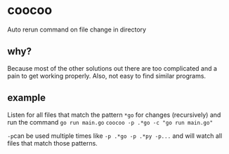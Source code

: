 # coocoo
Auto rerun command on file change in directory

## why?

Because most of the other solutions out there are too complicated and a pain to get working properly.  Also, not easy to find similar programs.

## example

Listen for all files that match the pattern `*go` for changes (recursively) and run the command `go run main.go`
`coocoo -p .*go -c "go run main.go"`

`-p`can be used multiple times like `-p .*go -p .*py -p...` and will watch all files that match those patterns.

